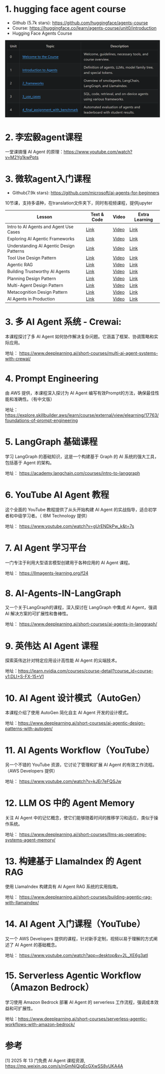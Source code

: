 # 1. hugging face agent course

- Github (5.7k stars): https://github.com/huggingface/agents-course
- Course: https://huggingface.co/learn/agents-course/unit0/introduction
- Hugging Face Agents Course

![](.03_学习资源_images/课程大纲.png)

# 2. 李宏毅agent课程

一堂课搞懂 AI Agent 的原理：https://www.youtube.com/watch?v=M2Yg1kwPpts

# 3. 微软agent入门课程

- Github(7.9k stars): https://github.com/microsoft/ai-agents-for-beginners

10节课，支持多语种，在translation文件夹下，同时有视频课程，提供jupyter

| **Lesson**                               | **Text & Code**                                    | **Video**                                                  | **Extra Learning**                                                                     |
|------------------------------------------|----------------------------------------------------|------------------------------------------------------------|----------------------------------------------------------------------------------------|
| Intro to AI Agents and Agent Use Cases   | [Link](./01-intro-to-ai-agents/README.md)          | [Video](https://youtu.be/3zgm60bXmQk?si=z8QygFvYQv-9WtO1)  | [Link](https://aka.ms/ai-agents-beginners/collection?WT.mc_id=academic-105485-koreyst) |
| Exploring AI Agentic Frameworks          | [Link](./02-explore-agentic-frameworks/README.md)  | [Video](https://youtu.be/ODwF-EZo_O8?si=Vawth4hzVaHv-u0H)  | [Link](https://aka.ms/ai-agents-beginners/collection?WT.mc_id=academic-105485-koreyst) |
| Understanding AI Agentic Design Patterns | [Link](./03-agentic-design-patterns/README.md)     | [Video](https://youtu.be/m9lM8qqoOEA?si=BIzHwzstTPL8o9GF)  | [Link](https://aka.ms/ai-agents-beginners/collection?WT.mc_id=academic-105485-koreyst) |
| Tool Use Design Pattern                  | [Link](./04-tool-use/README.md)                    | [Video](https://youtu.be/vieRiPRx-gI?si=2z6O2Xu2cu_Jz46N)  | [Link](https://aka.ms/ai-agents-beginners/collection?WT.mc_id=academic-105485-koreyst) |
| Agentic RAG                              | [Link](./05-agentic-rag/README.md)                 | [Video](https://youtu.be/WcjAARvdL7I?si=gKPWsQpKiIlDH9A3)  | [Link](https://aka.ms/ai-agents-beginners/collection?WT.mc_id=academic-105485-koreyst) |
| Building Trustworthy AI Agents           | [Link](./06-building-trustworthy-agents/README.md) | [Video](https://youtu.be/iZKkMEGBCUQ?si=jZjpiMnGFOE9L8OK ) | [Link](https://aka.ms/ai-agents-beginners/collection?WT.mc_id=academic-105485-koreyst) |
| Planning Design Pattern                  | [Link](./07-planning-design/README.md)             | [Video](https://youtu.be/kPfJ2BrBCMY?si=6SC_iv_E5-mzucnC)  | [Link](https://aka.ms/ai-agents-beginners/collection?WT.mc_id=academic-105485-koreyst) |
| Multi-Agent Design Pattern               | [Link](./08-multi-agent/README.md)                 | [Video](https://youtu.be/V6HpE9hZEx0?si=rMgDhEu7wXo2uo6g)  | [Link](https://aka.ms/ai-agents-beginners/collection?WT.mc_id=academic-105485-koreyst) |
| Metacognition Design Pattern             | [Link](./09-metacognition/README.md)               | [Video](https://youtu.be/His9R6gw6Ec?si=8gck6vvdSNCt6OcF)  | [Link](https://aka.ms/ai-agents-beginners/collection?WT.mc_id=academic-105485-koreyst) |
| AI Agents in Production                  | [Link](./10-ai-agents-production/README.md)        | [Video](https://youtu.be/l4TP6IyJxmQ?si=31dnhexRo6yLRJDl)  | [Link](https://aka.ms/ai-agents-beginners/collection?WT.mc_id=academic-105485-koreyst) |

# 3. 多 AI Agent 系统 - Crewai: 

本课程探讨了多 AI Agent 如何协作解决复杂问题。它涵盖了框架、协调策略和实际应用。

地址： https://www.deeplearning.ai/short-courses/multi-ai-agent-systems-with-crewai/

# 4. Prompt Engineering

由 AWS 提供，本课程深入探讨为 AI Agent 编写有效Prompt的方法，确保最佳性能和准确性。（有中文版）

地址： https://explore.skillbuilder.aws/learn/course/external/view/elearning/17763/foundations-of-prompt-engineering

# 5. LangGraph 基础课程

学习 LangGraph 的基础知识，这是一个构建基于 Graph 的 AI 系统的强大工具，包括基于 Agent 的架构。

地址： https://academy.langchain.com/courses/intro-to-langgraph

# 6. YouTube AI Agent 教程

这个全面的 YouTube 教程提供了从头开始构建 AI Agent 的实战指导，适合初学者和中级学习者。（ IBM Technology 提供）

地址： https://www.youtube.com/watch?v=gUrENDkPw_k&t=7s

# 7. AI Agent 学习平台

一门专注于利用大型语言模型创建用于各种应用的 AI Agent 课程。

地址： https://llmagents-learning.org/f24

# 8. AI-Agents-IN-LangGraph

又一个关于LangGraph的课程，深入探讨在 LangGraph 中集成 AI Agent，强调 AI 解决方案的可扩展性和鲁棒性。

地址： https://www.deeplearning.ai/short-courses/ai-agents-in-langgraph/

# 9. 英伟达 AI Agent 课程

探索英伟达针对特定应用设计高性能 AI Agent 的尖端技术。

地址：https://learn.nvidia.com/courses/course-detail?course_id=course-v1:DLI+S-FX-15+V1

# 10. AI Agent 设计模式（AutoGen）

本课程介绍了使用 AutoGen 简化自主 AI Agent 开发的设计模式。

地址：https://www.deeplearning.ai/short-courses/ai-agentic-design-patterns-with-autogen/

# 11. AI Agents Workflow（YouTube）

另一个不错的 YouTube 资源，它讨论了管理和扩展 AI Agent 的有效工作流程。（AWS Developers 提供）

地址： https://www.youtube.com/watch?v=kJEr7eFQSJw

# 12. LLM OS 中的 Agent Memory

关注 AI Agent 中的记忆概念，使它们能够随着时间的推移学习和适应，类似于操作系统。

地址： https://www.deeplearning.ai/short-courses/llms-as-operating-systems-agent-memory/

# 13. 构建基于 LlamaIndex 的 Agent RAG

使用 LlamaIndex 构建具有 AI Agent RAG 系统的实用指南。

地址： https://www.deeplearning.ai/short-courses/building-agentic-rag-with-llamaindex/

# 14. AI Agent 入门课程（YouTube）

又一个 AWS Developers 提供的课程，针对新手定制，视频以易于理解的方式阐述了 AI Agent 的基础概念。

地址： https://www.youtube.com/watch?app=desktop&v=2L_XE6g3atI

# 15. Serverless Agentic Workflow（Amazon Bedrock）

学习使用 Amazon Bedrock 部署 AI Agent 的 serverless 工作流程，强调成本效益和可扩展性。

地址：https://www.deeplearning.ai/short-courses/serverless-agentic-workflows-with-amazon-bedrock/

# 参考

[1] 2025 年 13 门免费 AI Agent 课程资源, https://mp.weixin.qq.com/s/nGmNjQigEcGXwSS8yUKA4A